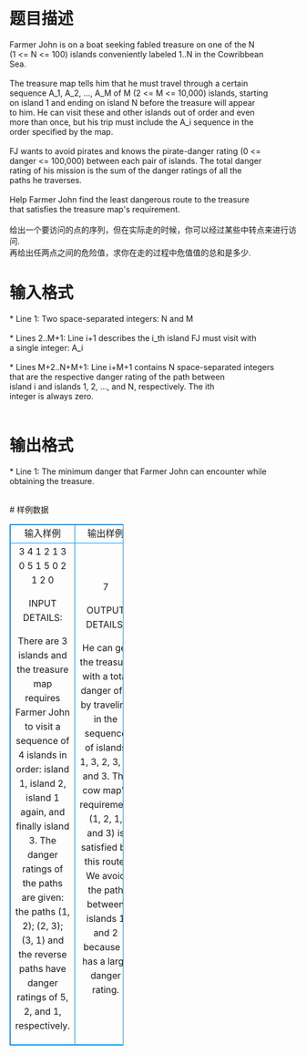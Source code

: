 # 

 
 # 题目描述 
<p>
Farmer John is on a boat seeking fabled treasure on one of the N<br>(1 <= N <= 100) islands conveniently labeled 1..N in the Cowribbean<br>Sea.<br><br>The treasure map tells him that he must travel through a certain<br>sequence A_1, A_2, ..., A_M of M (2 <= M <= 10,000) islands, starting<br>on island 1 and ending on island N before the treasure will appear<br>to him. He can visit these and other islands out of order and even<br>more than once, but his trip must include the A_i sequence in the<br>order specified by the map.<br><br>FJ wants to avoid pirates and knows the pirate-danger rating (0 <=<br>danger <= 100,000) between each pair of islands. The total danger<br>rating of his mission is the sum of the danger ratings of all the<br>paths he traverses.<br><br>Help Farmer John find the least dangerous route to the treasure<br>that satisfies the treasure map's requirement.<br><br>给出一个要访问的点的序列，但在实际走的时候，你可以经过某些中转点来进行访问. <br>再给出任两点之间的危险值，求你在走的过程中危值值的总和是多少. <br></p> 

 
 # 输入格式 
<p>
* Line 1: Two space-separated integers: N and M<br><br>* Lines 2..M+1: Line i+1 describes the i_th island FJ must visit with<br>        a single integer: A_i<br><br>* Lines M+2..N+M+1: Line i+M+1 contains N space-separated integers<br>        that are the respective danger rating of the path between<br>        island i and islands 1, 2, ..., and N, respectively. The ith<br>        integer is always zero.<br><br></p> 

 
 # 输出格式 
<p>
* Line 1: The minimum danger that Farmer John can encounter while<br>        obtaining the treasure.<br><br></p> 
# 样例数据
<style>
        table,table tr th, table tr td { border:1px solid #0094ff; }
        table { width: 200px; min-height: 25px; line-height: 25px; text-align: center; border-collapse: collapse;}   
    </style>
<table>
	<tr>
		<td>输入样例</td>
		<td>输出样例</td>
	</tr>
<tr><td>3 4
1
2
1
3
0 5 1
5 0 2
1 2 0

INPUT DETAILS:

There are 3 islands and the treasure map requires Farmer John to
visit a sequence of 4 islands in order: island 1, island 2, island
1 again, and finally island 3. The danger ratings of the paths are
given: the paths (1, 2); (2, 3); (3, 1) and the reverse paths have
danger ratings of 5, 2, and 1, respectively.


</td><td>7

OUTPUT DETAILS:

He can get the treasure with a total danger of 7 by traveling in
the sequence of islands 1, 3, 2, 3, 1, and 3. The cow map's requirement
(1, 2, 1, and 3) is satisfied by this route. We avoid the path
between islands 1 and 2 because it has a large danger rating.</td></tr></table>
